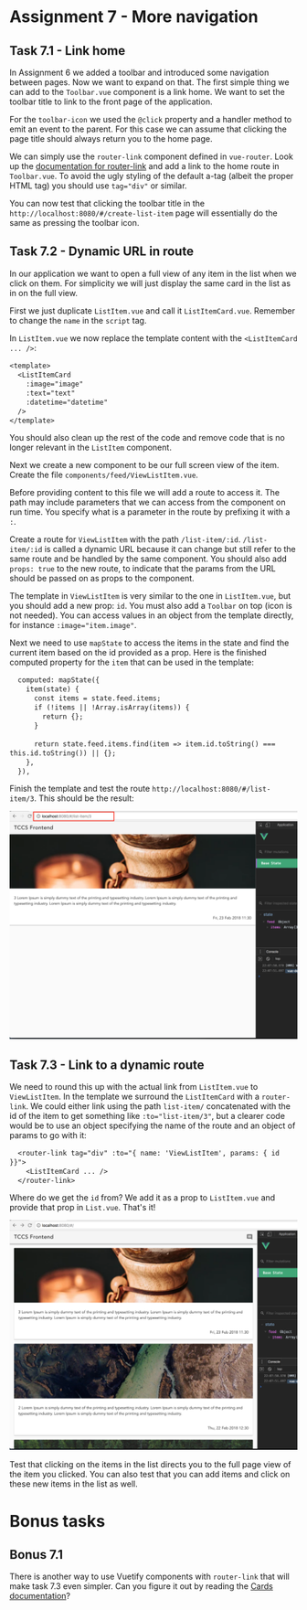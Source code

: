 Assignment 7 - More navigation
==============================

Task 7.1 - Link home
--------

In Assignment 6 we added a toolbar and introduced some navigation between pages. Now we want to expand on that.
The first simple thing we can add to the `Toolbar.vue` component is a link home. We want to set the toolbar title to
link to the front page of the application.

For the `toolbar-icon` we used the `@click` property and a handler method to emit an event to the parent. For this case
we can assume that clicking the page title should always return you to the home page.

We can simply use the `router-link` component defined in `vue-router`. Look up the [documentation for router-link](https://router.vuejs.org/api/#router-link)
and add a link to the home route in `Toolbar.vue`. To avoid the ugly styling of the default a-tag (albeit the proper
HTML tag) you should use `tag="div"` or similar.

You can now test that clicking the toolbar title in the `http://localhost:8080/#/create-list-item` page will essentially
do the same as pressing the toolbar icon.


Task 7.2 - Dynamic URL in route
--------

In our application we want to open a full view of any item in the list when we click on them. For simplicity we will just
display the same card in the list as in on the full view.

First we just duplicate `ListItem.vue` and call it `ListItemCard.vue`. Remember to change the `name` in the `script` tag.

In `ListItem.vue` we now replace the template content with the `<ListItemCard ... />`:

```
<template>
  <ListItemCard
    :image="image"
    :text="text"
    :datetime="datetime"
  />
</template>
```

You should also clean up the rest of the code and remove code that is no longer relevant in the `ListItem` component.

Next we create a new component to be our full screen view of the item. Create the file `components/feed/ViewListItem.vue`.

Before providing content to this file we will add a route to access it. The path may include parameters that we can access from the component on run time. You specify what is a parameter in the route by prefixing it with a `:`. 

Create a route for `ViewListItem` with the path `/list-item/:id`. 
`/list-item/:id` is called a dynamic URL because it can change but still refer to the same route and be handled by the same component. You should also add `props: true` to the new route, to indicate that the params from the URL should be passed on as props to the component.

The template in `ViewListItem` is very similar to the one in `ListItem.vue`, but you should add a new prop: `id`. You must also add a `Toolbar` on top (icon is not needed). You can access values in an object from the template directly, for instance `:image="item.image"`.

Next we need to use `mapState` to access the items in the state and find the current item based on the id provided as a prop. Here is the finished computed property for the `item` that can be used in the template:

```
  computed: mapState({
    item(state) {
      const items = state.feed.items;
      if (!items || !Array.isArray(items)) {
        return {};
      }
      
      return state.feed.items.find(item => item.id.toString() === this.id.toString()) || {};
    },
  }),
```

Finish the template and test the route `http://localhost:8080/#/list-item/3`. This should be the result:

![List item view with dynamic URL](list-item-view-with-dynamic-url.png)

Task 7.3 - Link to a dynamic route
--------

We need to round this up with the actual link from `ListItem.vue` to `ViewListItem`. In the template we surround the 
`ListItemCard` with a `router-link`. We could either link using the path `list-item/` concatenated with the id of the 
item to get something like `:to="list-item/3"`, but a clearer code would be to use an object specifying the name of
the route and an object of params to go with it:

```
  <router-link tag="div" :to="{ name: 'ViewListItem', params: { id }}">
    <ListItemCard ... />
  </router-link>
```

Where do we get the `id` from? We add it as a prop to `ListItem.vue` and provide that prop in `List.vue`. That's it!

![List items with dynamic URL](feed.png)

Test that clicking on the items in the list directs you to the full page view of the item you clicked. You can also test
that you can add items and click on these new items in the list as well.


Bonus tasks
===========

Bonus 7.1
---------

There is another way to use Vuetify components with `router-link` that will make task 7.3 even simpler. Can you figure
it out by reading the [Cards documentation](https://vuetifyjs.com/en/components/cards)?
